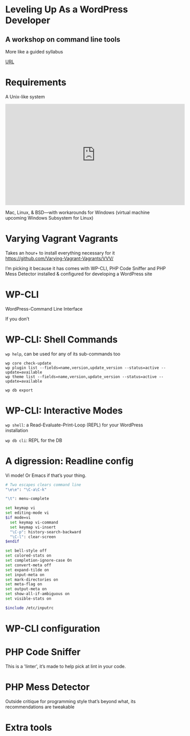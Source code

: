 # Leveling Up As a WordPress Developer

## A workshop on command line tools

More like a guided syllabus

[URL]()

# Requirements

A Unix-like system

<iframe width="560" height="315" src="https://www.youtube.com/embed/SpLRTAGa6bU" frameborder="0" allowfullscreen></iframe>

Mac, Linux, & BSD&mdash;with workarounds for Windows (virtual machine upcoming Windows Subsystem for Linux)

# Varying Vagrant Vagrants

Takes an hour+ to install everything necessary for it https://github.com/Varying-Vagrant-Vagrants/VVV/

I&rsquo;m picking it because it has comes with WP-CLI, PHP Code Sniffer and PHP
Mess Detector installed & configured for developing a WordPress site

# WP-CLI

WordPress-Command Line Interface

If you don&rsquo;t

# WP-CLI: Shell Commands

`wp help`, can be used for any of its sub-commands too

    wp core check-update
    wp plugin list --fields=name,version,update_version --status=active --update=available
    wp theme list --fields=name,version,update_version --status=active --update=available

`wp db export`

# WP-CLI: Interactive Modes

`wp shell`: a Read-Evaluate-Print-Loop (REPL) for your WordPress installation

`wp db cli`: REPL for the DB

# A digression: Readline config

Vi mode! Or Emacs if that&rsquo;s your thing.

~~~sh
# Two escapes clears command line
"\e\e": "\C-a\C-k"

"\t": menu-complete

set keymap vi
set editing-mode vi
$if mode=vi
  set keymap vi-command
  set keymap vi-insert
  "\C-p": history-search-backward
  "\C-l": clear-screen
$endif

set bell-style off
set colored-stats on
set completion-ignore-case On
set convert-meta off
set expand-tilde on
set input-meta on
set mark-directories on
set meta-flag on
set output-meta on
set show-all-if-ambiguous on
set visible-stats on

$include /etc/inputrc
~~~

# WP-CLI configuration

# PHP Code Sniffer

This is a 'linter', it&rsquo;s made to help pick at lint in your code.

# PHP Mess Detector

Outside critique for programming style that&rsquo;s beyond what, its recommendations are tweakable

# Extra tools
